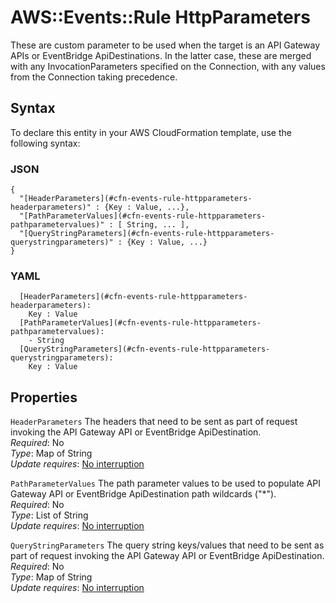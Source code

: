 # AWS::Events::Rule HttpParameters<a name="aws-properties-events-rule-httpparameters"></a>

These are custom parameter to be used when the target is an API Gateway APIs or EventBridge ApiDestinations\. In the latter case, these are merged with any InvocationParameters specified on the Connection, with any values from the Connection taking precedence\.

## Syntax<a name="aws-properties-events-rule-httpparameters-syntax"></a>

To declare this entity in your AWS CloudFormation template, use the following syntax:

### JSON<a name="aws-properties-events-rule-httpparameters-syntax.json"></a>

```
{
  "[HeaderParameters](#cfn-events-rule-httpparameters-headerparameters)" : {Key : Value, ...},
  "[PathParameterValues](#cfn-events-rule-httpparameters-pathparametervalues)" : [ String, ... ],
  "[QueryStringParameters](#cfn-events-rule-httpparameters-querystringparameters)" : {Key : Value, ...}
}
```

### YAML<a name="aws-properties-events-rule-httpparameters-syntax.yaml"></a>

```
  [HeaderParameters](#cfn-events-rule-httpparameters-headerparameters):
    Key : Value
  [PathParameterValues](#cfn-events-rule-httpparameters-pathparametervalues):
    - String
  [QueryStringParameters](#cfn-events-rule-httpparameters-querystringparameters):
    Key : Value
```

## Properties<a name="aws-properties-events-rule-httpparameters-properties"></a>

`HeaderParameters` <a name="cfn-events-rule-httpparameters-headerparameters"></a>
The headers that need to be sent as part of request invoking the API Gateway API or EventBridge ApiDestination\.  
_Required_: No  
_Type_: Map of String  
_Update requires_: [No interruption](https://docs.aws.amazon.com/AWSCloudFormation/latest/UserGuide/using-cfn-updating-stacks-update-behaviors.html#update-no-interrupt)

`PathParameterValues` <a name="cfn-events-rule-httpparameters-pathparametervalues"></a>
The path parameter values to be used to populate API Gateway API or EventBridge ApiDestination path wildcards \("\*"\)\.  
_Required_: No  
_Type_: List of String  
_Update requires_: [No interruption](https://docs.aws.amazon.com/AWSCloudFormation/latest/UserGuide/using-cfn-updating-stacks-update-behaviors.html#update-no-interrupt)

`QueryStringParameters` <a name="cfn-events-rule-httpparameters-querystringparameters"></a>
The query string keys/values that need to be sent as part of request invoking the API Gateway API or EventBridge ApiDestination\.  
_Required_: No  
_Type_: Map of String  
_Update requires_: [No interruption](https://docs.aws.amazon.com/AWSCloudFormation/latest/UserGuide/using-cfn-updating-stacks-update-behaviors.html#update-no-interrupt)
